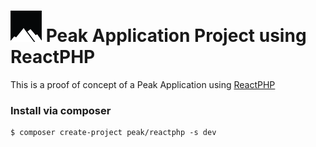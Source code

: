 # <img src="https://raw.githubusercontent.com/peakphp/art/master/logo-clean-50x50.png" alt="Peak"> Peak Application Project using ReactPHP

This is a proof of concept of a Peak Application using [ReactPHP](https://reactphp.org/)

### Install via composer

```
$ composer create-project peak/reactphp -s dev
```